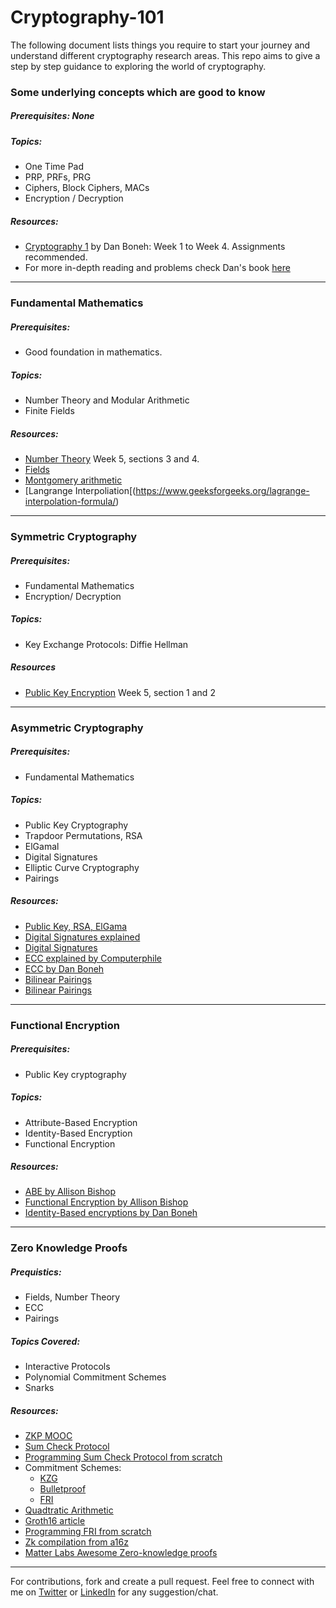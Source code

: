 # Cryptography-101

The following document lists things you require to start your journey and understand different cryptography research areas. This repo aims to give a step by step guidance to exploring the world of cryptography.

### Some underlying concepts which are good to know
##### Prerequisites: None

##### Topics:
- One Time Pad
- PRP, PRFs, PRG
- Ciphers, Block Ciphers, MACs
- Encryption / Decryption

##### Resources:
- [Cryptography 1](https://www.coursera.org/learn/crypto/home/welcome) by Dan Boneh: Week 1 to Week 4. Assignments recommended.
- For more in-depth reading and problems check Dan's book [here](https://toc.cryptobook.us/)

---

### Fundamental Mathematics
##### Prerequisites: 
- Good foundation in mathematics.

##### Topics:
- Number Theory and Modular Arithmetic
- Finite Fields

##### Resources:
- [Number Theory](https://www.coursera.org/learn/crypto/home/welcome) Week 5, sections 3 and 4.
- [Fields](https://www.youtube.com/watch?v=MAhmV_omOwA&list=PLFX2cij7c2PynTNWDBzmzaD6ij170ILbQ&index=9&ab_channel=LambdaClass)
- [Montgomery arithmetic](https://www.youtube.com/watch?v=hUl8ZB6hpUM&t=142s&ab_channel=RISCZero)
- [Langrange Interpoliation[(https://www.geeksforgeeks.org/lagrange-interpolation-formula/)

---

### Symmetric Cryptography
##### Prerequisites:
- Fundamental Mathematics
- Encryption/ Decryption

##### Topics:
- Key Exchange Protocols: Diffie Hellman

##### Resources
- [Public Key Encryption](https://www.coursera.org/learn/crypto/home/week/5) Week 5, section 1 and 2

---

### Asymmetric Cryptography
##### Prerequisites:
- Fundamental Mathematics

##### Topics:
- Public Key Cryptography
- Trapdoor Permutations, RSA
- ElGamal
- Digital Signatures
- Elliptic Curve Cryptography
- Pairings

##### Resources:
- [Public Key, RSA, ElGama](https://www.coursera.org/learn/crypto/home/week/6)
- [Digital Signatures explained](https://www.youtube.com/watch?v=s22eJ1eVLTU&ab_channel=Computerphile)
- [Digital Signatures](https://toc.cryptobook.us/)
- [ECC explained by Computerphile](https://www.youtube.com/watch?v=NF1pwjL9-DE&t=257s&ab_channel=Computerphile)
- [ECC by Dan Boneh](https://toc.cryptobook.us/)
- [Bilinear Pairings](https://twitter.com/privacy_prophet/status/1738503612094148718)
- [Bilinear Pairings](https://ntnuopen.ntnu.no/ntnu-xmlui/bitstream/handle/11250/2618796/no.ntnu%3Ainspera%3A2448650.pdf?sequence=1#:~:text=)
  
---

### Functional Encryption
##### Prerequisites: 
- Public Key cryptography

##### Topics:
- Attribute-Based Encryption
- Identity-Based Encryption
- Functional Encryption

##### Resources:
- [ABE by Allison Bishop](https://www.youtube.com/watch?v=89-1-JzNMpg&t=1513s&ab_channel=Bar-IlanUniversity-%D7%90%D7%95%D7%A0%D7%99%D7%91%D7%A8%D7%A1%D7%99%D7%98%D7%AA%D7%91%D7%A8-%D7%90%D7%99%D7%9C%D7%9F)
- [Functional Encryption by Allison Bishop](https://www.youtube.com/watch?v=PrsF_17TTrU&t=275s&ab_channel=Bar-IlanUniversity-%D7%90%D7%95%D7%A0%D7%99%D7%91%D7%A8%D7%A1%D7%99%D7%98%D7%AA%D7%91%D7%A8-%D7%90%D7%99%D7%9C%D7%9F)
- [Identity-Based encryptions by Dan Boneh](https://www.youtube.com/watch?v=Tt7cJnZDth0&ab_channel=Bar-IlanUniversity-%D7%90%D7%95%D7%A0%D7%99%D7%91%D7%A8%D7%A1%D7%99%D7%98%D7%AA%D7%91%D7%A8-%D7%90%D7%99%D7%9C%D7%9F)

---

### Zero Knowledge Proofs
##### Prequistics:
- Fields, Number Theory
- ECC
- Pairings

##### Topics Covered:
- Interactive Protocols
- Polynomial Commitment Schemes
- Snarks

##### Resources:
- [ZKP MOOC](https://www.youtube.com/watch?v=uchjTIlPzFo&list=PLS01nW3Rtgor_yJmQsGBZAg5XM4TSGpPs&ab_channel=Blockchain-Web3MOOCs)
- [Sum Check Protocol](https://rac-sri.medium.com/understanding-interactive-proof-systems-and-sum-check-protocol-part-1-6afd9edc67ec)
- [Programming Sum Check Protocol from scratch](https://rac-sri.medium.com/understanding-interactive-proof-systems-and-sum-check-protocol-part-2-a2eef4a1e061)
- Commitment Schemes:
   - [KZG](https://blog.rachitasrivastava.com/demystifying-kzg-poly-commit-scheme)
   - [Bulletproof](https://blog.rachitasrivastava.com/bulletproof-commitment-schemes-integrating-cryptography-and-mathematics)
   - [FRI](https://blog.rachitasrivastava.com/fri-polynomial-commitment-scheme)
- [Quadtratic Arithmetic](https://blog.rachitasrivastava.com/circuit-satisfiability-to-quadratic-arithmetic-program)
- [Groth16 article](https://blog.rachitasrivastava.com/groth-16-a-linear-pcp-based-snark)
- [Programming FRI from scratch](https://blog.lambdaclass.com/how-to-code-fri-from-scratch/)
- [Zk compilation from a16z](https://a16zcrypto.com/posts/article/zero-knowledge-canon/)
- [Matter Labs Awesome Zero-knowledge proofs](https://github.com/matter-labs/awesome-zero-knowledge-proofs?tab=readme-ov-file)


---

For contributions, fork and create a pull request.
Feel free to connect with me on [Twitter](https://twitter.com/privacy_prophet) or [LinkedIn](https://www.linkedin.com/in/rachit-anand-srivastava-345307173/) for any suggestion/chat.
